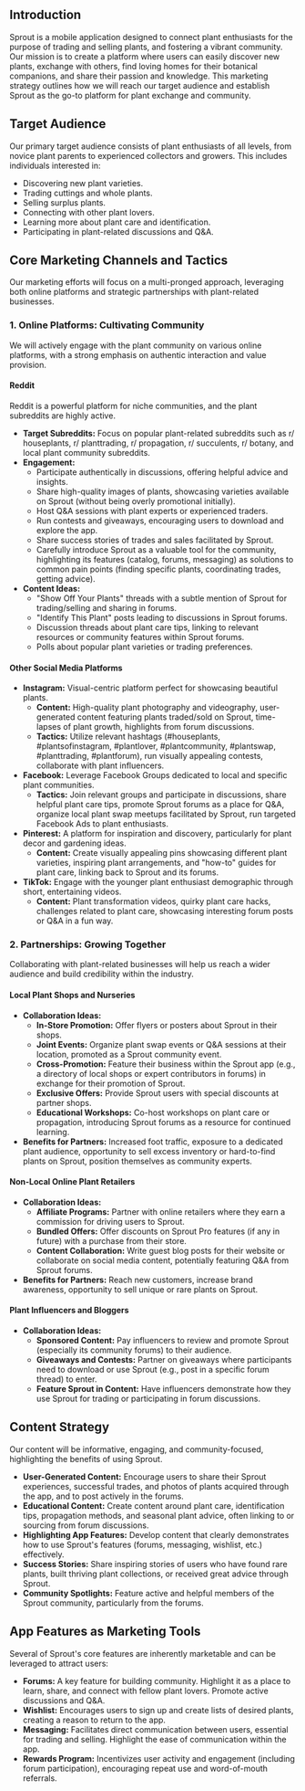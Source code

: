 
## Introduction

Sprout is a mobile application designed to connect plant enthusiasts for the purpose of trading and selling plants, and fostering a vibrant community. Our mission is to create a platform where users can easily discover new plants, exchange with others, find loving homes for their botanical companions, and share their passion and knowledge. This marketing strategy outlines how we will reach our target audience and establish Sprout as the go-to platform for plant exchange and community.

## Target Audience

Our primary target audience consists of plant enthusiasts of all levels, from novice plant parents to experienced collectors and growers. This includes individuals interested in:

*   Discovering new plant varieties.
*   Trading cuttings and whole plants.
*   Selling surplus plants.
*   Connecting with other plant lovers.
*   Learning more about plant care and identification.
*   Participating in plant-related discussions and Q&A.

## Core Marketing Channels and Tactics

Our marketing efforts will focus on a multi-pronged approach, leveraging both online platforms and strategic partnerships with plant-related businesses.

### 1. Online Platforms: Cultivating Community

We will actively engage with the plant community on various online platforms, with a strong emphasis on authentic interaction and value provision.

#### Reddit

Reddit is a powerful platform for niche communities, and the plant subreddits are highly active.

*   **Target Subreddits:** Focus on popular plant-related subreddits such as r/ houseplants, r/ planttrading, r/ propagation, r/ succulents, r/ botany, and local plant community subreddits.
*   **Engagement:**
    *   Participate authentically in discussions, offering helpful advice and insights.
    *   Share high-quality images of plants, showcasing varieties available on Sprout (without being overly promotional initially).
    *   Host Q&A sessions with plant experts or experienced traders.
    *   Run contests and giveaways, encouraging users to download and explore the app.
    *   Share success stories of trades and sales facilitated by Sprout.
    *   Carefully introduce Sprout as a valuable tool for the community, highlighting its features (catalog, forums, messaging) as solutions to common pain points (finding specific plants, coordinating trades, getting advice).
*   **Content Ideas:**
    *   "Show Off Your Plants" threads with a subtle mention of Sprout for trading/selling and sharing in forums.
    *   "Identify This Plant" posts leading to discussions in Sprout forums.
    *   Discussion threads about plant care tips, linking to relevant resources or community features within Sprout forums.
    *   Polls about popular plant varieties or trading preferences.

#### Other Social Media Platforms

*   **Instagram:** Visual-centric platform perfect for showcasing beautiful plants.
    *   **Content:** High-quality plant photography and videography, user-generated content featuring plants traded/sold on Sprout, time-lapses of plant growth, highlights from forum discussions.
    *   **Tactics:** Utilize relevant hashtags (#houseplants, #plantsofinstagram, #plantlover, #plantcommunity, #plantswap, #planttrading, #plantforum), run visually appealing contests, collaborate with plant influencers.
*   **Facebook:** Leverage Facebook Groups dedicated to local and specific plant communities.
    *   **Tactics:** Join relevant groups and participate in discussions, share helpful plant care tips, promote Sprout forums as a place for Q&A, organize local plant swap meetups facilitated by Sprout, run targeted Facebook Ads to plant enthusiasts.
*   **Pinterest:** A platform for inspiration and discovery, particularly for plant decor and gardening ideas.
    *   **Content:** Create visually appealing pins showcasing different plant varieties, inspiring plant arrangements, and "how-to" guides for plant care, linking back to Sprout and its forums.
*   **TikTok:** Engage with the younger plant enthusiast demographic through short, entertaining videos.
    *   **Content:** Plant transformation videos, quirky plant care hacks, challenges related to plant care, showcasing interesting forum posts or Q&A in a fun way.

### 2. Partnerships: Growing Together

Collaborating with plant-related businesses will help us reach a wider audience and build credibility within the industry.

#### Local Plant Shops and Nurseries

*   **Collaboration Ideas:**
    *   **In-Store Promotion:** Offer flyers or posters about Sprout in their shops.
    *   **Joint Events:** Organize plant swap events or Q&A sessions at their location, promoted as a Sprout community event.
    *   **Cross-Promotion:** Feature their business within the Sprout app (e.g., a directory of local shops or expert contributors in forums) in exchange for their promotion of Sprout.
    *   **Exclusive Offers:** Provide Sprout users with special discounts at partner shops.
    *   **Educational Workshops:** Co-host workshops on plant care or propagation, introducing Sprout forums as a resource for continued learning.
*   **Benefits for Partners:** Increased foot traffic, exposure to a dedicated plant audience, opportunity to sell excess inventory or hard-to-find plants on Sprout, position themselves as community experts.

#### Non-Local Online Plant Retailers

*   **Collaboration Ideas:**
    *   **Affiliate Programs:** Partner with online retailers where they earn a commission for driving users to Sprout.
    *   **Bundled Offers:** Offer discounts on Sprout Pro features (if any in future) with a purchase from their store.
    *   **Content Collaboration:** Write guest blog posts for their website or collaborate on social media content, potentially featuring Q&A from Sprout forums.
*   **Benefits for Partners:** Reach new customers, increase brand awareness, opportunity to sell unique or rare plants on Sprout.

#### Plant Influencers and Bloggers

*   **Collaboration Ideas:**
    *   **Sponsored Content:** Pay influencers to review and promote Sprout (especially its community forums) to their audience.
    *   **Giveaways and Contests:** Partner on giveaways where participants need to download or use Sprout (e.g., post in a specific forum thread) to enter.
    *   **Feature Sprout in Content:** Have influencers demonstrate how they use Sprout for trading or participating in forum discussions.

## Content Strategy

Our content will be informative, engaging, and community-focused, highlighting the benefits of using Sprout.

*   **User-Generated Content:** Encourage users to share their Sprout experiences, successful trades, and photos of plants acquired through the app, and to post actively in the forums.
*   **Educational Content:** Create content around plant care, identification tips, propagation methods, and seasonal plant advice, often linking to or sourcing from forum discussions.
*   **Highlighting App Features:** Develop content that clearly demonstrates how to use Sprout's features (forums, messaging, wishlist, etc.) effectively.
*   **Success Stories:** Share inspiring stories of users who have found rare plants, built thriving plant collections, or received great advice through Sprout.
*   **Community Spotlights:** Feature active and helpful members of the Sprout community, particularly from the forums.

## App Features as Marketing Tools

Several of Sprout's core features are inherently marketable and can be leveraged to attract users:

*   **Forums:** A key feature for building community. Highlight it as a place to learn, share, and connect with fellow plant lovers. Promote active discussions and Q&A.
*   **Wishlist:** Encourages users to sign up and create lists of desired plants, creating a reason to return to the app.
*   **Messaging:** Facilitates direct communication between users, essential for trading and selling. Highlight the ease of communication within the app.
*   **Rewards Program:** Incentivizes user activity and engagement (including forum participation), encouraging repeat use and word-of-mouth referrals.

    